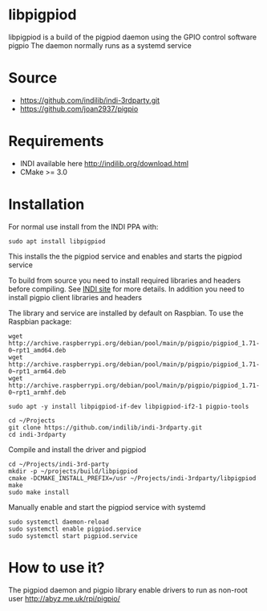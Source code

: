 # libpigpiod
libpigpiod is a build of the pigpiod daemon using the GPIO control software pigpio
The daemon normally runs as a systemd service


# Source
* https://github.com/indilib/indi-3rdparty.git
* https://github.com/joan2937/pigpio

# Requirements
* INDI available here http://indilib.org/download.html
* CMake >= 3.0

# Installation
For normal use install from the INDI PPA with:
```
sudo apt install libpigpiod
```
This installs the the pigpiod service and enables and starts the pigpiod service

To build from source you need to install required libraries and headers before compiling. See [INDI site](http://indilib.org/download.html) for more details.
In addition you need to install pigpio client libraries and headers

The library and service are installed by default on Raspbian. To use the Raspbian package:
```
wget http://archive.raspberrypi.org/debian/pool/main/p/pigpio/pigpiod_1.71-0~rpt1_amd64.deb
wget http://archive.raspberrypi.org/debian/pool/main/p/pigpio/pigpiod_1.71-0~rpt1_arm64.deb
wget http://archive.raspberrypi.org/debian/pool/main/p/pigpio/pigpiod_1.71-0~rpt1_armhf.deb
```

```
sudo apt -y install libpigpiod-if-dev libpigpiod-if2-1 pigpio-tools

cd ~/Projects
git clone https://github.com/indilib/indi-3rdparty.git
cd indi-3rdparty
```
Compile and install the driver and pigpiod
```
cd ~/Projects/indi-3rd-party
mkdir -p ~/projects/build/libpigpiod
cmake -DCMAKE_INSTALL_PREFIX=/usr ~/Projects/indi-3rdparty/libpigpiod
make
sudo make install
```
Manually enable and start the pigpiod service with systemd
```
sudo systemctl daemon-reload
sudo systemctl enable pigpiod.service
sudo systemctl start pigpiod.service
```

# How to use it?
The pigpiod daemon and pigpio library enable drivers to run as non-root user
http://abyz.me.uk/rpi/pigpio/


